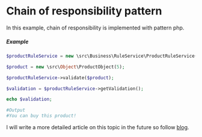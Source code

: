 # Chain of responsibility pattern

In this example, chain of responsibility is implemented with pattern php.

##### Example
```php
$productRuleService = new \src\Business\RuleService\ProductRuleService();

$product = new \src\Object\ProductObject(5);

$productRuleService->validate($product);

$validation = $productRuleService->getValidation();

echo $validation; 

#Output 
#You can buy this product!
```
I will write a more detailed article on this topic in the future so follow [blog](hasimyerli.com/blog).